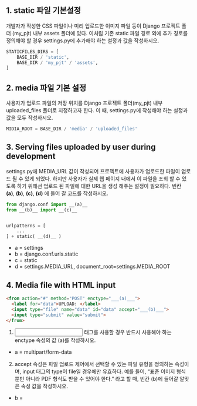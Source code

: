 
## 1. static 파일 기본설정
개발자가 작성한 CSS 파일이나 미리 업로드한 이미지 파일 등이 Django 프로젝트 폴더
(my_pjt) 내부 assets 폴더에 있다. 이처럼 기존 static 파일 경로 외에 추가 경로를 정의해야
할 경우 settings.py에 추가해야 하는 설정과 값을 작성하시오.

```python
STATICFILES_DIRS = [
    BASE_DIR / 'static',
    BASE_DIR / 'my_pjt' / 'assets',
]
```

## 2. media 파일 기본 설정
사용자가 업로드 파일의 저장 위치를 Django 프로젝트 폴더(my_pjt) 내부 uploaded_files
폴더로 지정하고자 한다. 이 때, settings.py에 작성해야 하는 설정과 값을 모두 작성하시오.

```python
MIDIA_ROOT = BASE_DIR / 'media' / 'uploaded_files'
```

## 3. Serving files uploaded by user during development
settings.py에 MEDIA_URL 값이 작성되어 프로젝트에 사용자가 업로드한 파일이 업로드 될
수 있게 되었다. 하지만 사용자가 실제 웹 페이지 내에서 이 파일을 조회 할 수 있도록 하기
위해선 업로드 된 파일에 대한 URL을 생성 해주는 설정이 필요하다.
빈칸 __(a)__, __(b)__, __(c)__, __(d)__ 에 들어 갈 코드를 작성하시오.


```python
from django.conf import __(a)__
from __(b)__ import __(c)__


urlpatterns = [
    ...
] + static( __(d)__ )
```

- a = settings
- b = django.conf.urls.static
- c = static
- d = settings.MEDIA_URL, document_root=settings.MEDIA_ROOT


## 4. Media file with HTML input

```html
<from action="#" method="POST" enctype="___(a)___">
  <label for="data">UPLOAD: </label>
  <input type="file" name="data" id="data" accept="___(b)___">
  <input type="submit" value="submit">
</from>
```


1. <input type=“file”> 태그를 사용할 경우 반드시 사용해야 하는 enctype 속성의 값 (a)를 작성하시오.

- a = multipart/form-data

2. accept 속성은 파일 업로드 제어에서 선택할 수 있는 파일 유형을 정의하는 속성이며, input 태그의 type이 file일 경우에만 유효하다. 예를 들어, “표준 이미지 형식 뿐만 아니라 PDF 형식도 받을 수 있어야 한다.” 라고 할 때, 빈칸 (b)에 들어갈 알맞은 속성 값을 작성하시오.

- b = 